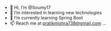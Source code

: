 - 👋 Hi, I’m @Soumy17
- 👀 I’m interested in learning new technologies
- 🌱 I’m currently learning Spring Boot
- 📫 Reach me at pratikmishra738@gmail.com ...

